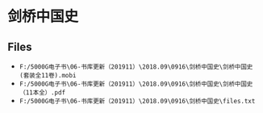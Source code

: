 # 剑桥中国史

## Files

- `F:/5000G电子书\06-书库更新（201911）\2018.09\0916\剑桥中国史\剑桥中国史(套装全11卷).mobi`
- `F:/5000G电子书\06-书库更新（201911）\2018.09\0916\剑桥中国史\剑桥中国史（11本全）.pdf`
- `F:/5000G电子书\06-书库更新（201911）\2018.09\0916\剑桥中国史\files.txt`

